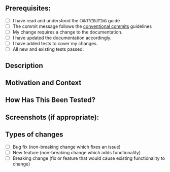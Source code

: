 <!--- Provide a general summary of your changes in the Title above -->

## Prerequisites:
<!--- Go over all the following points, and put an `x` in all the boxes that apply. -->
<!--- If you're unsure about any of these, don't hesitate to ask. We're here to help! -->
- [ ] I have read and understood the `CONTRIBUTING` guide
- [ ] The commit message follows the [conventional commits][cc] guidelines
- [ ] My change requires a change to the documentation.
- [ ] I have updated the documentation accordingly.
- [ ] I have added tests to cover my changes.
- [ ] All new and existing tests passed.

## Description
<!--- Describe your changes in detail -->

## Motivation and Context
<!--- Why is this change required? What problem does it solve? -->
<!--- If it fixes an open issue, please link to the issue here. -->

## How Has This Been Tested?
<!--- Please describe in detail how you tested your changes. -->
<!--- Include details of your testing environment, and the tests you ran to -->
<!--- see how your change affects other areas of the code, etc. -->

## Screenshots (if appropriate):

## Types of changes
<!--- What types of changes does your code introduce? Put an `x` in all the boxes that apply: -->
- [ ] Bug fix (non-breaking change which fixes an issue)
- [ ] New feature (non-breaking change which adds functionality)
- [ ] Breaking change (fix or feature that would cause existing functionality to change)

<!---

Tips:

I didn't stick to the conventional commit guidelines:

**I only have 1 commit**
To reword the last commit, we can make use of git's --amend switch to add something to our latest commit (code, changes, rewording). Use the following commands to rephrase the last commit and get that change merged!
```bash
git commit --amend -m "feat: new feature"
git push --force
```

**I added more than commit**
If all of your commits need to go to main because it makes sense to treat these as atomic units, you can use git's interactive rebase functionality to reword any commit between main and your HEAD.
To start an interactive rebase, type `git rebase -i main`.

This will open your $EDITOR and you can mark the commits you want to reword with reword (or) rather than pick. Exiting that file will start the rebase and spwan your $EDITOR to alter the commit message for each commit you marked as reword.

Once done, use `git push --force` to bring the changes to the pull request.

-->

[cc]: https://www.conventionalcommits.org/en/v1.0.0/#summary
